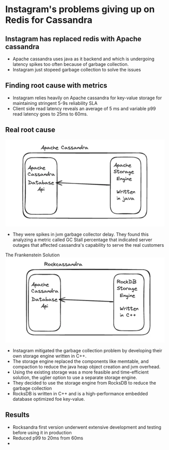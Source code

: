 # Instagram's problems giving up on Redis for Cassandra


## Instagram has replaced redis with Apache cassandra

- Apache cassandra uses java as it backend and which is undergoing 
latency spikes too often because of garbage collection.
- Instagram just stopeed garbage collection to solve the issues

## Finding root cause with metrics
- Instagram relies heavily on Apache cassandra for key-value
storage for maintaining stringent 5-9s reliability SLA
- Client side read latency reveals an average of 5 ms and
variable p99 read latency goes to 25ms to 60ms.

## Real root cause
![img.png](img/img.png)

- They were spikes in jvm garbage collector delay. They found this
analyzing a metric called GC Stall percentage that indicated server
outages that affected cassandra's capability to serve the real
customers

The Frankenstein Solution
![img_1.png](img/img_1.png)

- Instagram mitigated the garbage collection problem by developing
their own storage engine written in C++.
- The storage engine replaced the components like memtable,
and compaction to reduce the java heap object creation and jvm
overhead.
- Using the existing storage was a more feasible and time-efficient 
solution, the uglier option to use a separate storage engine.
- They decided to use the storage engine from RocksDB to
reduce the garbage collection
- RocksDB is written in C++ and is a high-performance embedded database
optimized foe key-value.

## Results
- Rocksandra first version underwent extensive development and testing
before using it in production
- Reduced p99 to 20ms from 60ms
- 